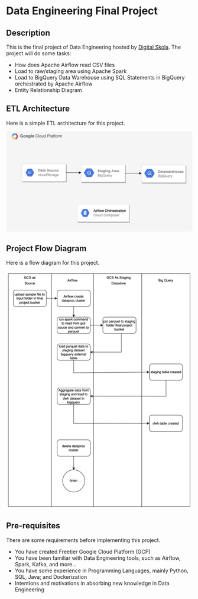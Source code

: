 # Data Engineering Final Project

## Description

This is the final project of Data Engineering hosted by [Digital Skola](https://www.digitalskola.com). The project will do some tasks:
- How does Apache Airflow read CSV files
- Load to raw/staging area using Apache Spark
- Load to BigQuery Data Warehouse using SQL Statements in BigQuery orchestrated by Apache Airflow
- Entity Relationship Diagram

## ETL Architecture

Here is a simple ETL architecture for this project.

![ETL Architecture](./etl-architecture.png)

## Project Flow Diagram

Here is a flow diagram for this project.

![Project Flow Diagram](project-flow-diagram.png)

## Pre-requisites

There are some requirements before implementing this project.
- You have created Freetier Google Cloud Platform (GCP)
- You have been familiar with Data Engineering tools, such as Airflow, Spark, Kafka, and more...
- You have some experience in Programming Languages, mainly Python, SQL, Java; and Dockerization
- Intentions and motivations in absorbing new knowledge in Data Engineering
